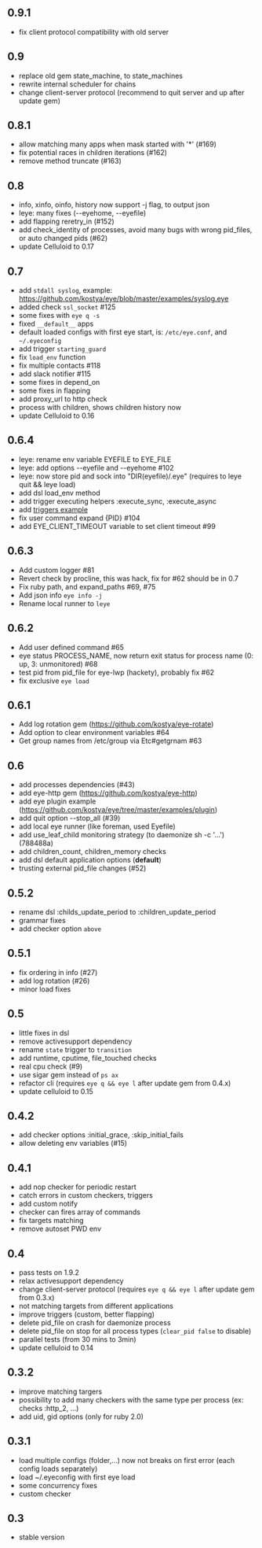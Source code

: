 0.9.1
-------
* fix client protocol compatibility with old server

0.9
-------
* replace old gem state_machine, to state_machines
* rewrite internal scheduler for chains
* change client-server protocol (recommend to quit server and up after update gem)

0.8.1
-------
* allow matching many apps when mask started with '*' (#169)
* fix potential races in children iterations (#162)
* remove method truncate (#163)

0.8
-------
* info, xinfo, oinfo, history now support -j flag, to output json
* leye: many fixes (--eyehome, --eyefile)
* add flapping reretry_in (#152)
* add check_identity of processes, avoid many bugs with wrong pid_files, or auto changed pids (#62)
* update Celluloid to 0.17

0.7
-------
* add `stdall syslog`, example: https://github.com/kostya/eye/blob/master/examples/syslog.eye
* added check `ssl_socket` #125
* some fixes with `eye q -s`
* fixed `__default__` apps
* default loaded configs with first eye start, is: `/etc/eye.conf`, and `~/.eyeconfig`
* add trigger `starting_guard`
* fix `load_env` function
* fix multiple contacts #118
* add slack notifier #115
* some fixes in depend_on
* some fixes in flapping
* add proxy_url to http check
* process with children, shows children history now
* update Celluloid to 0.16

0.6.4
-----
* leye: rename env variable EYEFILE to EYE_FILE
* leye: add options --eyefile and --eyehome #102
* leye: now store pid and sock into "DIR(eyefile)/.eye" (requires to leye quit && leye load)
* add dsl load_env method
* add trigger executing helpers :execute_sync, :execute_async
* add [triggers example](https://github.com/kostya/eye/blob/master/examples/triggers.eye)
* fix user command expand {PID} #104
* add EYE_CLIENT_TIMEOUT variable to set client timeout #99

0.6.3
-----
* Add custom logger #81
* Revert check by procline, this was hack, fix for #62 should be in 0.7
* Fix ruby path, and expand_paths #69, #75
* Add json info `eye info -j`
* Rename local runner to `leye`

0.6.2
-----
* Add user defined command #65
* eye status PROCESS_NAME, now return exit status for process name (0: up, 3: unmonitored) #68
* test pid from pid_file for eye-lwp (hackety), probably fix #62
* fix exclusive `eye load`

0.6.1
------
* Add log rotation gem (https://github.com/kostya/eye-rotate)
* Add option to clear environment variables #64
* Get group names from /etc/group via Etc#getgrnam #63

0.6
------
* add processes dependencies (#43)
* add eye-http gem (https://github.com/kostya/eye-http)
* add eye plugin example (https://github.com/kostya/eye/tree/master/examples/plugin)
* add quit option --stop_all (#39)
* add local eye runner (like foreman, used Eyefile)
* add use_leaf_child monitoring strategy (to daemonize sh -c '...') (788488a)
* add children_count, children_memory checks
* add dsl default application options (__default__)
* trusting external pid_file changes (#52)

0.5.2
-----
* rename dsl :childs_update_period to :children_update_period
* grammar fixes
* add checker option `above`

0.5.1
-----
* fix ordering in info (#27)
* add log rotation (#26)
* minor load fixes

0.5
-------
* little fixes in dsl
* remove activesupport dependency
* rename `state` trigger to `transition`
* add runtime, cputime, file_touched checks
* real cpu check (#9)
* use sigar gem instead of `ps ax`
* refactor cli (requires `eye q && eye l` after update gem from 0.4.x)
* update celluloid to 0.15

0.4.2
-----
* add checker options :initial_grace, :skip_initial_fails
* allow deleting env variables (#15)

0.4.1
---------
* add nop checker for periodic restart
* catch errors in custom checkers, triggers
* add custom notify
* checker can fires array of commands
* fix targets matching
* remove autoset PWD env

0.4
---------
* pass tests on 1.9.2
* relax activesupport dependency
* change client-server protocol (requires `eye q && eye l` after update gem from 0.3.x)
* not matching targets from different applications
* improve triggers (custom, better flapping)
* delete pid_file on crash for daemonize process
* delete pid_file on stop for all process types (`clear_pid false` to disable)
* parallel tests (from 30 mins to 3min)
* update celluloid to 0.14

0.3.2
---------
* improve matching targers
* possibility to add many checkers with the same type per process (ex: checks :http_2, ...)
* add uid, gid options (only for ruby 2.0)

0.3.1
-----
* load multiple configs (folder,...) now not breaks on first error (each config loads separately)
* load ~/.eyeconfig with first eye load
* some concurrency fixes
* custom checker

0.3
---
* stable version
